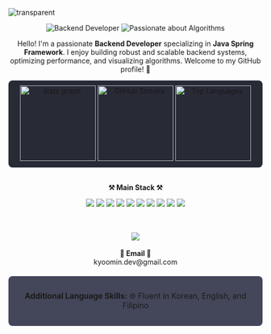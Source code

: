 ![transparent](https://capsule-render.vercel.app/api?type=transparent&fontColor=703ee5&text=Kyoo0115's%20GitHub%20&height=150&fontSize=60&desc=Welcome!&descAlignY=75&descAlign=60)

<p align="center">
  <img src="https://img.shields.io/badge/Backend_Developer-Java_Spring_Framework-4c7fdb?style=flat-square&logo=java&logoColor=white" alt="Backend Developer">
  <img src="https://img.shields.io/badge/-Passionate_about_Algorithms-ef5350?style=flat-square&logo=github&logoColor=white" alt="Passionate about Algorithms">
</p>

<p align="center">Hello! I'm a passionate <b>Backend Developer</b> specializing in <b>Java Spring Framework</b>. I enjoy building robust and scalable backend systems, optimizing performance, and visualizing algorithms. Welcome to my GitHub profile! 🚀</p>

<div align="center">
  <div style="background-color: #282a36; padding: 10px; border-radius: 8px;">
    <img src="https://github-readme-stats.vercel.app/api?username=kyoo0115&hide_title=false&show_icons=true&include_all_commits=true&theme=dracula&locale=en&hide_border=false" height="150" alt="stats graph" />
    <img src="https://streak-stats.demolab.com?user=kyoo0115&theme=radical" height="150" alt="GitHub Streaks" />  
    <img src="https://github-readme-stats.vercel.app/api/top-langs?username=kyoo0115&locale=en&layout=compact&langs_count=5&theme=dracula&hide_border=false" height="150" alt="Top Languages" />
  </div>
</div>

<br>

<p align="center">
  <strong>⚒️ Main Stack ⚒️</strong>
</p>

<div align="center">
  <img src="https://img.shields.io/badge/Java-007396?style=for-the-badge&logo=java&logoColor=white">
  <img src="https://img.shields.io/badge/mysql-4479A1?style=for-the-badge&logo=mysql&logoColor=white">
  <img src="https://img.shields.io/badge/mariaDB-003545?style=for-the-badge&logo=mariaDB&logoColor=white">
  <img src="https://img.shields.io/badge/spring-6DB33F?style=for-the-badge&logo=spring&logoColor=white">
  <img src="https://img.shields.io/badge/github-181717?style=for-the-badge&logo=github&logoColor=white">
  <img src="https://img.shields.io/badge/git-F05032?style=for-the-badge&logo=git&logoColor=white">
  <img src="https://img.shields.io/badge/mongoDB-47A248?style=for-the-badge&logo=mongodb&logoColor=white">
  <img src="https://img.shields.io/badge/JavaScript-F7DF1E?style=for-the-badge&logo=javascript&logoColor=black">
  <img src="https://img.shields.io/badge/React-61DAFB?style=for-the-badge&logo=react&logoColor=black">
  <img src="https://img.shields.io/badge/Node.js-339933?style=for-the-badge&logo=nodedotjs&logoColor=white">
</div>

<br>
<br>

<p align="center">
  <a href="https://hits.seeyoufarm.com">
    <img src="https://hits.seeyoufarm.com/api/count/incr/badge.svg?url=https%3A%2F%2Fgithub.com%2Fkyoo0115%2Fhit-counter&count_bg=%2379C83D&title_bg=%23555555&icon=&icon_color=%23E7E7E7&title=hits&edge_flat=false"/>
  </a>
  <br><br>
  <strong>📧 Email 📧</strong><br>kyoomin.dev@gmail.com
</p>

<div align="center" style="background-color: #44475a; padding: 15px; border-radius: 8px; margin: 20px 0;">
  <p style="font-size: 1.1em;"><strong>Additional Language Skills:</strong> 🌐 Fluent in Korean, English, and Filipino</p>
</div>

<br>
